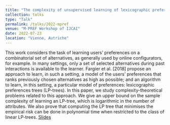 ```yaml
---
title: "The complexity of unsupervised learning of lexicographic preferences"
collection: talks
type: "Talk"
permalink: /talks/2022-mpref
venue: "M-PREF Workshop of IJCAI"
date: 2022-07-23
location: "Vienne, Autriche"
---
```


This work considers the task of learning users’ preferences on a combinatorial set of alternatives, as generally used by online configurators, for example. In many settings, only a set of selected alternatives during past interactions is available to the learner. Fargier et al. [2018] propose an approach to learn, in such a setting, a model of the users’ preferences that ranks previously chosen alternatives as high as possible; and an algorithm to learn, in this setting, a particular model of preferences: lexicographic preferences trees (LP-trees). In this paper, we study complexity-theoretical problems related to this approach. We give an upper bound on the sample complexity of learning an LP-tree, which is logarithmic in the number of attributes. We also prove that computing the LP tree that minimises the empirical risk can be done in polynomial time when restricted to the class of linear LP-trees. [Slides](https://pfgimenez.github.io/files/mpref.pdf)
